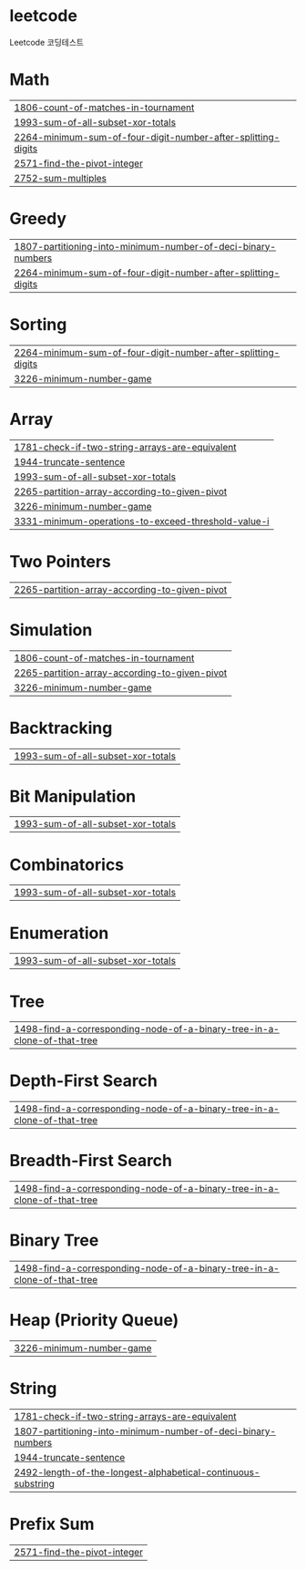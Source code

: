 # leetcode
Leetcode 코딩테스트


# Math
|  |
| ------- |
| [1806-count-of-matches-in-tournament](https://github.com/thejs89/leetcode/tree/master/1806-count-of-matches-in-tournament) |
| [1993-sum-of-all-subset-xor-totals](https://github.com/thejs89/leetcode/tree/master/1993-sum-of-all-subset-xor-totals) |
| [2264-minimum-sum-of-four-digit-number-after-splitting-digits](https://github.com/thejs89/leetcode/tree/master/2264-minimum-sum-of-four-digit-number-after-splitting-digits) |
| [2571-find-the-pivot-integer](https://github.com/thejs89/leetcode/tree/master/2571-find-the-pivot-integer) |
| [2752-sum-multiples](https://github.com/thejs89/leetcode/tree/master/2752-sum-multiples) |
# Greedy
|  |
| ------- |
| [1807-partitioning-into-minimum-number-of-deci-binary-numbers](https://github.com/thejs89/leetcode/tree/master/1807-partitioning-into-minimum-number-of-deci-binary-numbers) |
| [2264-minimum-sum-of-four-digit-number-after-splitting-digits](https://github.com/thejs89/leetcode/tree/master/2264-minimum-sum-of-four-digit-number-after-splitting-digits) |
# Sorting
|  |
| ------- |
| [2264-minimum-sum-of-four-digit-number-after-splitting-digits](https://github.com/thejs89/leetcode/tree/master/2264-minimum-sum-of-four-digit-number-after-splitting-digits) |
| [3226-minimum-number-game](https://github.com/thejs89/leetcode/tree/master/3226-minimum-number-game) |
# Array
|  |
| ------- |
| [1781-check-if-two-string-arrays-are-equivalent](https://github.com/thejs89/leetcode/tree/master/1781-check-if-two-string-arrays-are-equivalent) |
| [1944-truncate-sentence](https://github.com/thejs89/leetcode/tree/master/1944-truncate-sentence) |
| [1993-sum-of-all-subset-xor-totals](https://github.com/thejs89/leetcode/tree/master/1993-sum-of-all-subset-xor-totals) |
| [2265-partition-array-according-to-given-pivot](https://github.com/thejs89/leetcode/tree/master/2265-partition-array-according-to-given-pivot) |
| [3226-minimum-number-game](https://github.com/thejs89/leetcode/tree/master/3226-minimum-number-game) |
| [3331-minimum-operations-to-exceed-threshold-value-i](https://github.com/thejs89/leetcode/tree/master/3331-minimum-operations-to-exceed-threshold-value-i) |
# Two Pointers
|  |
| ------- |
| [2265-partition-array-according-to-given-pivot](https://github.com/thejs89/leetcode/tree/master/2265-partition-array-according-to-given-pivot) |
# Simulation
|  |
| ------- |
| [1806-count-of-matches-in-tournament](https://github.com/thejs89/leetcode/tree/master/1806-count-of-matches-in-tournament) |
| [2265-partition-array-according-to-given-pivot](https://github.com/thejs89/leetcode/tree/master/2265-partition-array-according-to-given-pivot) |
| [3226-minimum-number-game](https://github.com/thejs89/leetcode/tree/master/3226-minimum-number-game) |
# Backtracking
|  |
| ------- |
| [1993-sum-of-all-subset-xor-totals](https://github.com/thejs89/leetcode/tree/master/1993-sum-of-all-subset-xor-totals) |
# Bit Manipulation
|  |
| ------- |
| [1993-sum-of-all-subset-xor-totals](https://github.com/thejs89/leetcode/tree/master/1993-sum-of-all-subset-xor-totals) |
# Combinatorics
|  |
| ------- |
| [1993-sum-of-all-subset-xor-totals](https://github.com/thejs89/leetcode/tree/master/1993-sum-of-all-subset-xor-totals) |
# Enumeration
|  |
| ------- |
| [1993-sum-of-all-subset-xor-totals](https://github.com/thejs89/leetcode/tree/master/1993-sum-of-all-subset-xor-totals) |
# Tree
|  |
| ------- |
| [1498-find-a-corresponding-node-of-a-binary-tree-in-a-clone-of-that-tree](https://github.com/thejs89/leetcode/tree/master/1498-find-a-corresponding-node-of-a-binary-tree-in-a-clone-of-that-tree) |
# Depth-First Search
|  |
| ------- |
| [1498-find-a-corresponding-node-of-a-binary-tree-in-a-clone-of-that-tree](https://github.com/thejs89/leetcode/tree/master/1498-find-a-corresponding-node-of-a-binary-tree-in-a-clone-of-that-tree) |
# Breadth-First Search
|  |
| ------- |
| [1498-find-a-corresponding-node-of-a-binary-tree-in-a-clone-of-that-tree](https://github.com/thejs89/leetcode/tree/master/1498-find-a-corresponding-node-of-a-binary-tree-in-a-clone-of-that-tree) |
# Binary Tree
|  |
| ------- |
| [1498-find-a-corresponding-node-of-a-binary-tree-in-a-clone-of-that-tree](https://github.com/thejs89/leetcode/tree/master/1498-find-a-corresponding-node-of-a-binary-tree-in-a-clone-of-that-tree) |
# Heap (Priority Queue)
|  |
| ------- |
| [3226-minimum-number-game](https://github.com/thejs89/leetcode/tree/master/3226-minimum-number-game) |
# String
|  |
| ------- |
| [1781-check-if-two-string-arrays-are-equivalent](https://github.com/thejs89/leetcode/tree/master/1781-check-if-two-string-arrays-are-equivalent) |
| [1807-partitioning-into-minimum-number-of-deci-binary-numbers](https://github.com/thejs89/leetcode/tree/master/1807-partitioning-into-minimum-number-of-deci-binary-numbers) |
| [1944-truncate-sentence](https://github.com/thejs89/leetcode/tree/master/1944-truncate-sentence) |
| [2492-length-of-the-longest-alphabetical-continuous-substring](https://github.com/thejs89/leetcode/tree/master/2492-length-of-the-longest-alphabetical-continuous-substring) |
# Prefix Sum
|  |
| ------- |
| [2571-find-the-pivot-integer](https://github.com/thejs89/leetcode/tree/master/2571-find-the-pivot-integer) |